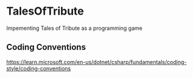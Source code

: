 # TalesOfTribute
Impementing Tales of Tribute as a programming game


## Coding Conventions
https://learn.microsoft.com/en-us/dotnet/csharp/fundamentals/coding-style/coding-conventions